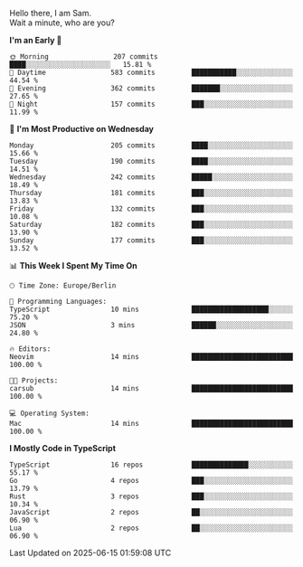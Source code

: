 Hello there, I am Sam.  
Wait a minute, who are you?
  
<!--START_SECTION:waka-->
**I'm an Early 🐤** 

```text
🌞 Morning                207 commits         ████░░░░░░░░░░░░░░░░░░░░░   15.81 % 
🌆 Daytime                583 commits         ███████████░░░░░░░░░░░░░░   44.54 % 
🌃 Evening                362 commits         ███████░░░░░░░░░░░░░░░░░░   27.65 % 
🌙 Night                  157 commits         ███░░░░░░░░░░░░░░░░░░░░░░   11.99 % 
```
📅 **I'm Most Productive on Wednesday** 

```text
Monday                   205 commits         ████░░░░░░░░░░░░░░░░░░░░░   15.66 % 
Tuesday                  190 commits         ████░░░░░░░░░░░░░░░░░░░░░   14.51 % 
Wednesday                242 commits         █████░░░░░░░░░░░░░░░░░░░░   18.49 % 
Thursday                 181 commits         ███░░░░░░░░░░░░░░░░░░░░░░   13.83 % 
Friday                   132 commits         ███░░░░░░░░░░░░░░░░░░░░░░   10.08 % 
Saturday                 182 commits         ███░░░░░░░░░░░░░░░░░░░░░░   13.90 % 
Sunday                   177 commits         ███░░░░░░░░░░░░░░░░░░░░░░   13.52 % 
```


📊 **This Week I Spent My Time On** 

```text
🕑︎ Time Zone: Europe/Berlin

💬 Programming Languages: 
TypeScript               10 mins             ███████████████████░░░░░░   75.20 % 
JSON                     3 mins              ██████░░░░░░░░░░░░░░░░░░░   24.80 % 

🔥 Editors: 
Neovim                   14 mins             █████████████████████████   100.00 % 

🐱‍💻 Projects: 
carsub                   14 mins             █████████████████████████   100.00 % 

💻 Operating System: 
Mac                      14 mins             █████████████████████████   100.00 % 
```

**I Mostly Code in TypeScript** 

```text
TypeScript               16 repos            ██████████████░░░░░░░░░░░   55.17 % 
Go                       4 repos             ███░░░░░░░░░░░░░░░░░░░░░░   13.79 % 
Rust                     3 repos             ███░░░░░░░░░░░░░░░░░░░░░░   10.34 % 
JavaScript               2 repos             ██░░░░░░░░░░░░░░░░░░░░░░░   06.90 % 
Lua                      2 repos             ██░░░░░░░░░░░░░░░░░░░░░░░   06.90 % 
```




 Last Updated on 2025-06-15 01:59:08 UTC
<!--END_SECTION:waka-->
